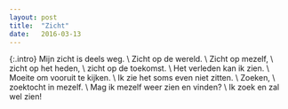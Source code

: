 ```yaml
---
layout: post
title:  "Zicht"
date:   2016-03-13
---
```


{:.intro}
Mijn zicht is deels weg. \\
Zicht op de wereld. \\
Zicht op mezelf, \\
zicht op het heden, \\
zicht op de toekomst. \\
Het verleden kan ik zien. \\
Moeite om vooruit te kijken. \\
Ik zie het soms even niet zitten. \\
Zoeken, \\
zoektocht in mezelf. \\
Mag ik mezelf weer zien en vinden? \\
Ik zoek en zal wel zien!